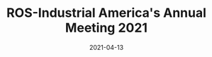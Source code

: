 ---
title: ROS-Industrial America's Annual Meeting 2021
date: 2021-04-13
type: videos
link: https://www.youtube.com/watch?v=994lEcsLJ6M&list=PLXUpEXjGC63x16VcWd7NA4J8_M5YaOq3S
---